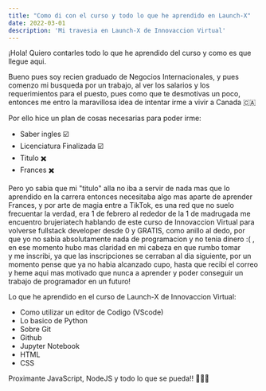 ```yaml
---
title: "Como di con el curso y todo lo que he aprendido en Launch-X"
date: 2022-03-01
description: 'Mi travesia en Launch-X de Innovaccion Virtual'
---
```


¡Hola! Quiero contarles todo lo que he aprendido del curso y como es que llegue aqui.

Bueno pues soy recien graduado de Negocios Internacionales, y pues comenzo mi busqueda por un trabajo, al ver los salarios y 
los requerimientos para el puesto, pues como que te desmotivas un poco, entonces me entro la maravillosa idea de intentar irme
a vivir a Canada 🇨🇦

Por ello hice un plan de cosas necesarias para poder irme:
- Saber ingles ☑️
- Licenciatura Finalizada ☑️
- Titulo ✖️
- Frances ✖️

Pero yo sabia que mi "titulo" alla no iba a servir de nada mas que lo aprendido en la carrera entonces necesitaba algo mas aparte de aprender Frances,
y por arte de magia entre a TikTok, es una red que no suelo frecuentar la verdad, era 1 de febrero al rededor de la 1 de madrugada me encuentro 
brujeriatech hablando de este curso de Innovaccion Virtual para volverse fullstack developer desde 0 y GRATIS, como anillo al dedo, 
por que yo no sabia absolutamente nada de programacion y no tenia dinero :( , en ese momento hubo mas claridad en mi cabeza en que rumbo tomar  
y me inscribi, ya que las inscripciones se cerraban al dia siguiente, por un momento pense que ya no habia alcanzado cupo, hasta que recibi 
el correo y heme aqui mas motivado que nunca a aprender y poder conseguir un trabajo de programador en un futuro! 


Lo que he aprendido en el curso de Launch-X de Innovaccion Virtual:
- Como utilizar un editor de Codigo (VScode)
- Lo basico de Python
- Sobre Git
- Github
- Jupyter Notebook
- HTML
- CSS

Proximante JavaScript, NodeJS y todo lo que se pueda!! 🚀🚀🚀

